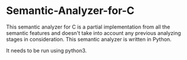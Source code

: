 # Semantic-Analyzer-for-C
This semantic analyzer for C is a partial implementation from all the semantic features and doesn't take into account any previous analyzing stages in consideration. This semantic analyzer is written in Python.

It needs to be run using python3.

